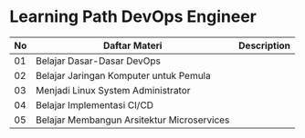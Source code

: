 # Learning Path DevOps Engineer

| No  | Daftar Materi  | Description |
| --- | ------------- | ------------- |
| 01  | Belajar Dasar-Dasar DevOps  |   |
| 02  | Belajar Jaringan Komputer untuk Pemula  |   |
| 03  | Menjadi Linux System Administrator  |   |
| 04  | Belajar Implementasi CI/CD  |   |
| 05  | Belajar Membangun Arsitektur Microservices  |   |